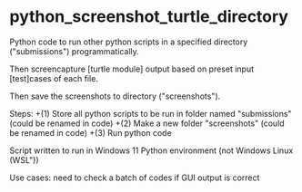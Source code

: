 ﻿# python_screenshot_turtle_directory


Python code to run other python scripts in a specified directory ("submissions")
programmatically.

Then screencapture [turtle module] output based on preset input [test]cases of each file.

Then save the screenshots to directory ("screenshots").

Steps:
+(1) Store all python scripts to be run in folder named "submissions" (could be renamed in code)
+(2) Make a new folder "screenshots" (could be renamed in code)
+(3) Run python code

Script written to run in Windows 11 Python environment (not Windows Linux (WSL"))

Use cases: need to check a batch of codes if GUI output is correct
